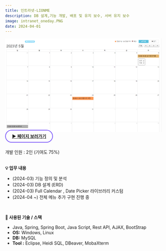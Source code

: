```yaml
---
title: 인트라넷-LIONME
description: DB 설계,기능 개발, 배포 및 유지 보수, 서버 유지 보수
image: intranet_oneday.PNG
date: 2024-04-01
---
```

<img src="/assets/images/projects/intranet_oneday-2.PNG">
<br>
<!-- 페이지 보러가기 -->
<a href="https://www.mambogroupware.com/openOneScheduleManagerList.do" style="border: 2px solid #724CF9; border-radius: 30px;padding: 10px 20px;"><b>▶ 페이지 보러가기</b></a><br/><br/>

<!-- 글 내용 -->
개발 인원 : 2인 (기여도 75%) <br/><br/>

<!-- 구현기능 -->
<b>💡 업무 내용</b><br/>
<ul>
    <li>(2024-03) 기능 정의 및 분석</li>
    <li>(2024-03) DB 설계 (ERD) </li>
    <li>(2024-03) Full Calendar , Date Picker 라이브러리 커스텀 </li>
    <li>(2024-04 ~) 전체 메뉴 추가 구현 진행 중 </li>
</ul>
<br/>

<!-- 기술 스택 -->
<b>📌 사용된 기술 / 스택</b><br/> 
<ul>
    <li>Java, Spring, Spring Boot, Java Script, Rest API, AJAX, BootStrap</li>
    <li><b>OS:</b> Windows, Linux</li>
    <li><b>DB:</b> MySQL</li>
    <li><b>Tool :</b> Eclipse, Heidi SQL, DBeaver, MobaXterm</li>
</ul>
<br/>

